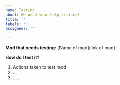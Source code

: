 ```yaml
---
name: Testing
about: We need your help testing!
title: ''
labels: ''
assignees: ''

---
```


**Mod that needs testing:**
[Name of mod](link of mod)

**How do I test it?**
1. Actions taken to test mod
2. ..
3. ..
..
